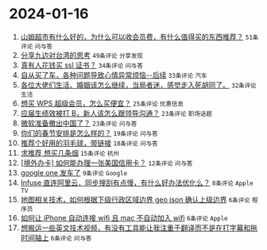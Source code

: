 # 2024-01-16

1. [山姆超市有什么好的，为什么可以收会员费，有什么值得买的东西推荐？](https://www.v2ex.com/t/1008952) `51条评论` `问与答`
1. [分享九边对台湾的思考](https://www.v2ex.com/t/1008947) `49条评论` `分享发现`
1. [真有人花钱买 ssl 证书？](https://www.v2ex.com/t/1008942) `34条评论` `问与答`
1. [自从买了车，各种问题导致心情异常烦恼--后续](https://www.v2ex.com/t/1008934) `33条评论` `汽车`
1. [各位大佬们生活、婚姻该怎么继续，当局者迷，感觉走入死胡同了。](https://www.v2ex.com/t/1008973) `32条评论` `生活`
1. [想买 WPS 超级会员，怎么买便宜？](https://www.v2ex.com/t/1008938) `25条评论` `优惠信息`
1. [应届生绩效被打 B，新人该怎么跟领导沟通？](https://www.v2ex.com/t/1008970) `23条评论` `职场话题`
1. [微软准备撤出中国了？](https://www.v2ex.com/t/1008962) `23条评论` `问与答`
1. [你们的春节安排是怎么样的？](https://www.v2ex.com/t/1008943) `19条评论` `问与答`
1. [推荐个好用的羽毛球，带链接](https://www.v2ex.com/t/1008939) `18条评论` `问与答`
1. [求推荐 想买几条烟](https://www.v2ex.com/t/1008944) `15条评论` `杭州`
1. [[境外办卡] 如何能办理一张美国信用卡？](https://www.v2ex.com/t/1008946) `12条评论` `问与答`
1. [google one 发车了](https://www.v2ex.com/t/1008955) `9条评论` `Google`
1. [Infuse 直连阿里云，同步搜刮有点慢，有什么好办法优化么？](https://www.v2ex.com/t/1008972) `8条评论` `Apple TV`
1. [地图相关技术，如何根据下级行政区域边界 geo json 确认上级边界](https://www.v2ex.com/t/1008968) `6条评论` `程序员`
1. [如何让 iPhone 自动连接 wifi 且 mac 不自动加入 wifi](https://www.v2ex.com/t/1008953) `6条评论` `Apple`
1. [想搬运一些英文技术视频，有没有工具能让我注重于翻译而不是在打字幕和拖时间轴上](https://www.v2ex.com/t/1008951) `6条评论` `问与答`
